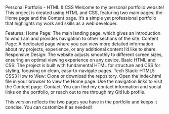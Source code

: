 Personal Portfolio - HTML & CSS
Welcome to my personal portfolio website! This project is created using HTML and CSS, featuring two main pages: the Home page and the Content page. It’s a simple yet professional portfolio that highlights my work and skills as a web developer.

Features:
Home Page: The main landing page, which gives an introduction to who I am and provides navigation to other sections of the site.
Content Page: A dedicated page where you can view more detailed information about my projects, experience, or any additional content I’d like to share.
Responsive Design: The website adjusts smoothly to different screen sizes, ensuring an optimal viewing experience on any device.
Basic HTML and CSS: The project is built with fundamental HTML for structure and CSS for styling, focusing on clean, easy-to-navigate pages.
Tech Stack:
HTML5
CSS3
How to View:
Clone or download the repository.
Open the index.html file in your browser to view the Home page.
Use the navigation links to visit the Content page.
Contact:
You can find my contact information and social links on the portfolio, or reach out to me through my GitHub profile.

This version reflects the two pages you have in the portfolio and keeps it concise. You can customize it as needed!



